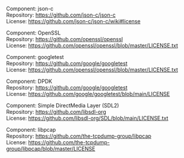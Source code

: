 Component: json-c<br>
Repository: https://github.com/json-c/json-c<br>
License: https://github.com/json-c/json-c/wiki#license

Component: OpenSSL<br>
Repository: https://github.com/openssl/openssl<br>
License: https://github.com/openssl/openssl/blob/master/LICENSE.txt

Component: googletest<br>
Repository: https://github.com/google/googletest<br>
License: https://github.com/openssl/openssl/blob/master/LICENSE.txt

Component: DPDK<br>
Repository: https://github.com/google/googletest<br>
License: https://github.com/google/googletest/blob/main/LICENSE

Component: Simple DirectMedia Layer (SDL2)<br>
Repository: https://github.com/libsdl-org<br>
License: https://github.com/libsdl-org/SDL/blob/main/LICENSE.txt

Component: libpcap<br>
Repository: https://github.com/the-tcpdump-group/libpcap<br>
License: https://github.com/the-tcpdump-group/libpcap/blob/master/LICENSE